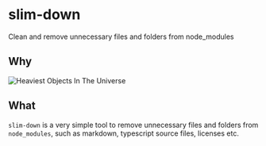 # slim-down

Clean and remove unnecessary files and folders from node_modules

## Why

![Heaviest Objects In The Universe](https://i.redd.it/tfugj4n3l6ez.png)

## What

`slim-down` is a very simple tool to remove unnecessary files and folders
from `node_modules`, such as markdown, typescript source files, licenses etc.
